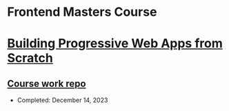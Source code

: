 # Frontend Masters Course

# [Building Progressive Web Apps from Scratch](https://frontendmasters.com/courses/pwas/)
## [Course work repo](https://github.com/ZakBrinlee/building-pwa-from-scratch)

- Completed: December 14, 2023
